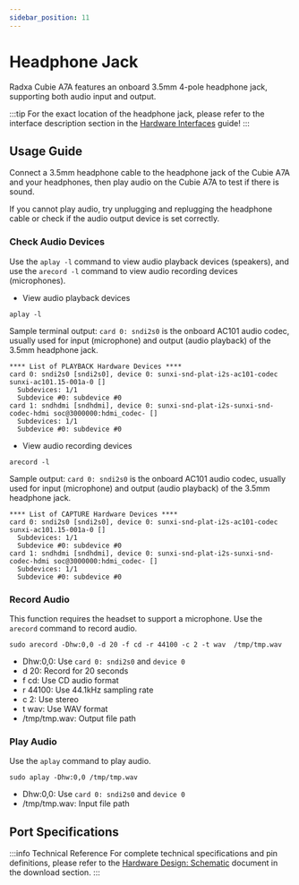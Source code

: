 ```yaml
---
sidebar_position: 11
---
```


# Headphone Jack

Radxa Cubie A7A features an onboard 3.5mm 4-pole headphone jack, supporting both audio input and output.

:::tip
For the exact location of the headphone jack, please refer to the interface description section in the [Hardware Interfaces](./hardware-info) guide!
:::

## Usage Guide

Connect a 3.5mm headphone cable to the headphone jack of the Cubie A7A and your headphones, then play audio on the Cubie A7A to test if there is sound.

If you cannot play audio, try unplugging and replugging the headphone cable or check if the audio output device is set correctly.

### Check Audio Devices

Use the `aplay -l` command to view audio playback devices (speakers), and use the `arecord -l` command to view audio recording devices (microphones).

- View audio playback devices

<NewCodeBlock tip="radxa@device$" type="device">

```
aplay -l
```

</NewCodeBlock>

Sample terminal output: `card 0: sndi2s0` is the onboard AC101 audio codec, usually used for input (microphone) and output (audio playback) of the 3.5mm headphone jack.

```
**** List of PLAYBACK Hardware Devices ****
card 0: sndi2s0 [sndi2s0], device 0: sunxi-snd-plat-i2s-ac101-codec sunxi-ac101.15-001a-0 []
  Subdevices: 1/1
  Subdevice #0: subdevice #0
card 1: sndhdmi [sndhdmi], device 0: sunxi-snd-plat-i2s-sunxi-snd-codec-hdmi soc@3000000:hdmi_codec- []
  Subdevices: 1/1
  Subdevice #0: subdevice #0
```

- View audio recording devices

<NewCodeBlock tip="radxa@device$" type="device">

```
arecord -l
```

</NewCodeBlock>

Sample output: `card 0: sndi2s0` is the onboard AC101 audio codec, usually used for input (microphone) and output (audio playback) of the 3.5mm headphone jack.

<NewCodeBlock tip="radxa@device$" type="device">

```
**** List of CAPTURE Hardware Devices ****
card 0: sndi2s0 [sndi2s0], device 0: sunxi-snd-plat-i2s-ac101-codec sunxi-ac101.15-001a-0 []
  Subdevices: 1/1
  Subdevice #0: subdevice #0
card 1: sndhdmi [sndhdmi], device 0: sunxi-snd-plat-i2s-sunxi-snd-codec-hdmi soc@3000000:hdmi_codec- []
  Subdevices: 1/1
  Subdevice #0: subdevice #0
```

</NewCodeBlock>

### Record Audio

This function requires the headset to support a microphone. Use the `arecord` command to record audio.

<NewCodeBlock tip="radxa@device$" type="device">

```
sudo arecord -Dhw:0,0 -d 20 -f cd -r 44100 -c 2 -t wav  /tmp/tmp.wav
```

</NewCodeBlock>

- Dhw:0,0: Use `card 0: sndi2s0` and `device 0`
- d 20: Record for 20 seconds
- f cd: Use CD audio format
- r 44100: Use 44.1kHz sampling rate
- c 2: Use stereo
- t wav: Use WAV format
- /tmp/tmp.wav: Output file path

### Play Audio

Use the `aplay` command to play audio.

<NewCodeBlock tip="radxa@device$" type="device">

```
sudo aplay -Dhw:0,0 /tmp/tmp.wav
```

</NewCodeBlock>

- Dhw:0,0: Use `card 0: sndi2s0` and `device 0`
- /tmp/tmp.wav: Input file path

## Port Specifications

:::info Technical Reference
For complete technical specifications and pin definitions, please refer to the [Hardware Design: Schematic](../download) document in the download section.
:::
